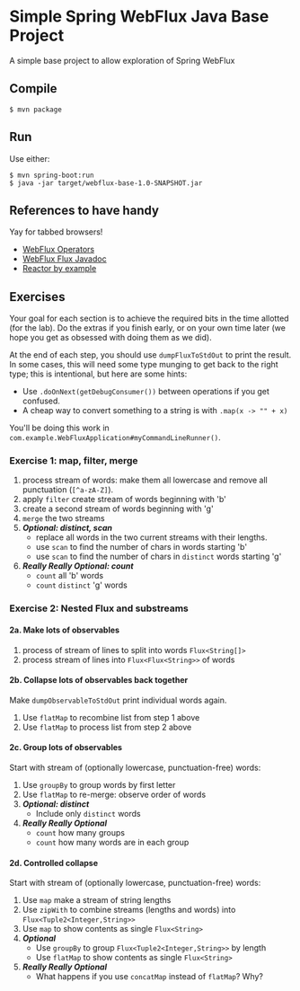 # Simple Spring WebFlux Java Base Project

A simple base project to allow exploration of Spring WebFlux

## Compile

```console
$ mvn package
```

## Run

Use either:

```console
$ mvn spring-boot:run
$ java -jar target/webflux-base-1.0-SNAPSHOT.jar
```

## References to have handy

Yay for tabbed browsers!

* [WebFlux Operators](http://projectreactor.io/docs/core/release/reference/index.html#which-operator)
* [WebFlux Flux Javadoc](https://projectreactor.io/docs/core/release/api/reactor/core/publisher/Flux.html)
* [Reactor by example](https://www.infoq.com/articles/reactor-by-example)

## Exercises

Your goal for each section is to achieve the required bits in the time allotted (for the lab). Do the extras if you finish early, or on your own time later (we hope you get as obsessed with doing them as we did).

At the end of each step, you should use `dumpFluxToStdOut` to print the result. In some cases, this will need some type munging to get back to the right type; this is intentional, but here are some hints:

* Use `.doOnNext(getDebugConsumer())` between operations if you get confused.
* A cheap way to convert something to a string is with `.map(x -> "" + x)`

You'll be doing this work in `com.example.WebFluxApplication#myCommandLineRunner()`.

### Exercise 1: map, filter, merge

1. process stream of words: make them all lowercase and remove all punctuation (`[^a-zA-Z]`).
2. apply `filter` create stream of words beginning with 'b'
3. create a second stream of words beginning with 'g'
4. `merge` the two streams
5. ***Optional: distinct, scan***
    * replace all words in the two current streams with their lengths.
    * use `scan` to find the number of chars in words starting 'b'
    * use `scan` to find the number of chars in `distinct` words starting 'g'
6. ***Really Really Optional: count***
    * `count` all 'b' words
    * `count` `distinct` 'g' words

### Exercise 2: Nested Flux and substreams

#### 2a. Make lots of observables

1. process of stream of lines to split into words `Flux<String[]>`
2. process stream of lines into `Flux<Flux<String>>` of words

#### 2b. Collapse lots of observables back together

Make `dumpObservableToStdOut` print individual words again.

1. Use `flatMap` to recombine list from step 1 above
2. Use `flatMap` to process list from step 2 above

#### 2c. Group lots of observables

Start with stream of (optionally lowercase, punctuation-free) words:

1. Use `groupBy` to group words by first letter
2. Use `flatMap` to re-merge: observe order of words
3. ***Optional: distinct***
    * Include only `distinct` words
4. ***Really Really Optional***
    * `count` how many groups
    * `count` how many words are in each group

#### 2d. Controlled collapse

Start with stream of (optionally lowercase, punctuation-free) words:

1. Use `map` make a stream of string lengths
2. Use `zipWith` to combine streams (lengths and words) into `Flux<Tuple2<Integer,String>>`
3. Use `map` to show contents as single `Flux<String>`
4. ***Optional***
    * Use `groupBy` to group `Flux<Tuple2<Integer,String>>` by length
    * Use `flatMap` to show contents as single `Flux<String>`
5. ***Really Really Optional***
    * What happens if you use `concatMap` instead of `flatMap`? Why?
